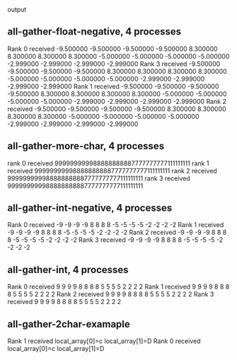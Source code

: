 output

all-gather-float-negative, 4 processes
--------------------------------------
Rank 0 received -9.500000 -9.500000 -9.500000 -9.500000 8.300000 8.300000 8.300000 8.300000 -5.000000 -5.000000 -5.000000 -5.000000 -2.999000 -2.999000 -2.999000 -2.999000
Rank 3 received -9.500000 -9.500000 -9.500000 -9.500000 8.300000 8.300000 8.300000 8.300000 -5.000000 -5.000000 -5.000000 -5.000000 -2.999000 -2.999000 -2.999000 -2.999000
Rank 1 received -9.500000 -9.500000 -9.500000 -9.500000 8.300000 8.300000 8.300000 8.300000 -5.000000 -5.000000 -5.000000 -5.000000 -2.999000 -2.999000 -2.999000 -2.999000
Rank 2 received -9.500000 -9.500000 -9.500000 -9.500000 8.300000 8.300000 8.300000 8.300000 -5.000000 -5.000000 -5.000000 -5.000000 -2.999000 -2.999000 -2.999000 -2.999000


all-gather-more-char, 4 processes
--------------------------------------
rank 0 received 999999999988888888887777777777111111111
rank 1 received 999999999988888888887777777777111111111
rank 2 received 999999999988888888887777777777111111111
rank 3 received 999999999988888888887777777777111111111


all-gather-int-negative, 4 processes
--------------------------------------
Rank 0 received -9 -9 -9 -9 8 8 8 8 -5 -5 -5 -5 -2 -2 -2 -2
Rank 1 received -9 -9 -9 -9 8 8 8 8 -5 -5 -5 -5 -2 -2 -2 -2
Rank 2 received -9 -9 -9 -9 8 8 8 8 -5 -5 -5 -5 -2 -2 -2 -2
Rank 3 received -9 -9 -9 -9 8 8 8 8 -5 -5 -5 -5 -2 -2 -2 -2


all-gather-int, 4 processes
----------------------------
Rank 0 received 9 9 9 9 8 8 8 8 5 5 5 5 2 2 2 2
Rank 1 received 9 9 9 9 8 8 8 8 5 5 5 5 2 2 2 2
Rank 2 received 9 9 9 9 8 8 8 8 5 5 5 5 2 2 2 2
Rank 3 received 9 9 9 9 8 8 8 8 5 5 5 5 2 2 2 2

all-gather-2char-examaple
-------------------------
Rank 1 received   local_array[0]=c  local_array[1]=D
Rank 0 received   local_array[0]=c  local_array[1]=D

